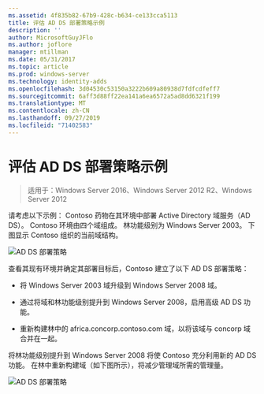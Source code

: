 ```yaml
---
ms.assetid: 4f835b82-67b9-428c-b634-ce133cca5113
title: 评估 AD DS 部署策略示例
description: ''
author: MicrosoftGuyJFlo
ms.author: joflore
manager: mtillman
ms.date: 05/31/2017
ms.topic: article
ms.prod: windows-server
ms.technology: identity-adds
ms.openlocfilehash: 3d04530c53150a3222b609a80938d7fdfcdfeff7
ms.sourcegitcommit: 6aff3d88ff22ea141a6ea6572a5ad8dd6321f199
ms.translationtype: MT
ms.contentlocale: zh-CN
ms.lasthandoff: 09/27/2019
ms.locfileid: "71402583"
---
```

# <a name="evaluating-ad-ds-deployment-strategy-examples"></a>评估 AD DS 部署策略示例

>适用于：Windows Server 2016、Windows Server 2012 R2、Windows Server 2012

请考虑以下示例： Contoso 药物在其环境中部署 Active Directory 域服务（AD DS）。 Contoso 环境由四个域组成。 林功能级别为 Windows Server 2003。 下图显示 Contoso 组织的当前域结构。  
  
![AD DS 部署策略](media/Evaluating-AD-DS-Deployment-Strategy-Examples/3dd79e00-48f8-4927-989c-c55a79caf1be.gif)  
  
查看其现有环境并确定其部署目标后，Contoso 建立了以下 AD DS 部署策略：  
  
-   将 Windows Server 2003 域升级到 Windows Server 2008 域。  
  
-   通过将域和林功能级别提升到 Windows Server 2008，启用高级 AD DS 功能。  
  
-   重新构建林中的 africa.concorp.contoso.com 域，以将该域与 concorp 域合并在一起。  
  
将林功能级别提升到 Windows Server 2008 将使 Contoso 充分利用新的 AD DS 功能。 在林中重新构建域（如下图所示），将减少管理域所需的管理量。  
  
![AD DS 部署策略](media/Evaluating-AD-DS-Deployment-Strategy-Examples/1c061755-413d-452d-b121-6910f8555327.gif)  
  


